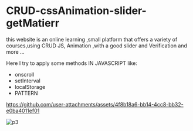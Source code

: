 # CRUD-cssAnimation-slider-getMatierr
this website  is an online learning ,small platform that offers a variety of courses,using CRUD JS, Animation ,with a  good slider and Verification and more ...

Here I try to apply some methods IN JAVASCRIPT like:
   + onscroll
   +  setInterval
   +  localStorage
   +  PATTERN

https://github.com/user-attachments/assets/4f8b18a6-bb14-4cc8-bb32-e0ba4011ef01

![p3](https://github.com/user-attachments/assets/dcde2309-683a-4728-b0b0-604d19191c7a)
